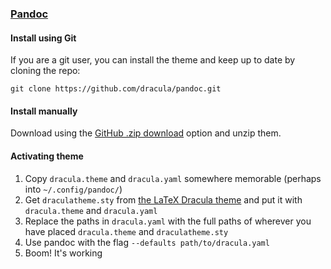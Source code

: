 ### [Pandoc](https://pandoc.org)

#### Install using Git

If you are a git user, you can install the theme and keep up to date by cloning the repo:

    git clone https://github.com/dracula/pandoc.git

#### Install manually

Download using the [GitHub .zip download](https://github.com/dracula/pandoc/archive/master.zip) option and unzip them.

#### Activating theme

1. Copy `dracula.theme` and `dracula.yaml` somewhere memorable (perhaps
   into `~/.config/pandoc/`)
2. Get `draculatheme.sty` from [the LaTeX Dracula
   theme](https://draculatheme.com/latex) and put it with `dracula.theme` and
   `dracula.yaml`
3. Replace the paths in `dracula.yaml` with the full paths of wherever you have
   placed `dracula.theme` and `draculatheme.sty`
4. Use pandoc with the flag `--defaults path/to/dracula.yaml`
3. Boom! It's working
